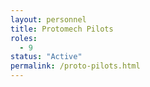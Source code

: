 ```yaml
---
layout: personnel
title: Protomech Pilots
roles: 
  - 9
status: "Active"
permalink: /proto-pilots.html
---
```

